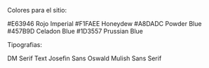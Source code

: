 Colores para el sitio:

#E63946 Rojo Imperial
#F1FAEE Honeydew
#A8DADC Powder Blue
#457B9D Celadon Blue
#1D3557 Prussian Blue

Tipografias:

DM Serif Text
Josefin Sans
Oswald
Mulish Sans Serif
